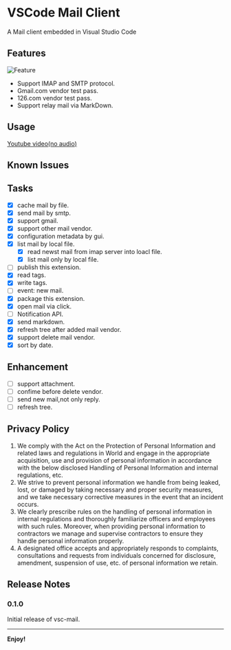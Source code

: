 # VSCode Mail Client

A Mail client embedded in Visual Studio Code

## Features

![Feature](https://tva1.sinaimg.cn/large/e6c9d24egy1h52o0l5nb3j21ev0u0grn.jpg)

- Support IMAP and SMTP protocol.
- Gmail.com vendor test pass.
- 126.com vendor test pass.
- Support relay mail via MarkDown.

## Usage

[Youtube video(no audio)](https://youtu.be/NZ1jK-qZUIA)

## Known Issues

## Tasks

- [x] cache mail by file.
- [x] send mail by smtp.
- [x] support gmail.
- [x] support other mail vendor.
- [x] configuration metadata by gui.
- [x] list mail by local file.
    - [x] read newst mail from imap server into loacl file.
    - [x] list mail only by local file.
- [ ] publish this extension.
- [x] read tags.
- [x] write tags.
- [ ] event: new mail.
- [x] package this extension.
- [x] open mail via click.
- [ ] Notification API.
- [x] send markdown.
- [x] refresh tree after added mail vendor.
- [x] support delete mail vendor.
- [x] sort by date.

## Enhancement

- [ ] support attachment.
- [ ] confime before delete vendor.
- [ ] send new mail,not only reply.
- [ ] refresh tree.

## Privacy Policy

1. We comply with the Act on the Protection of Personal Information and related laws and regulations in World and engage in the appropriate acquisition, use and provision of personal information in accordance with the below disclosed Handling of Personal Information and internal regulations, etc.
2. We strive to prevent personal information we handle from being leaked, lost, or damaged by taking necessary and proper security measures, and we take necessary corrective measures in the event that an incident occurs.
3. We clearly prescribe rules on the handling of personal information in internal regulations and thoroughly familiarize officers and employees with such rules. Moreover, when providing personal information to contractors we manage and supervise contractors to ensure they handle personal information properly.
4. A designated office accepts and appropriately responds to complaints, consultations and requests from individuals concerned for disclosure, amendment, suspension of use, etc. of personal information we retain.

## Release Notes

### 0.1.0

Initial release of vsc-mail.

-----------------------------------------------------------------------------------------------------------
**Enjoy!**
